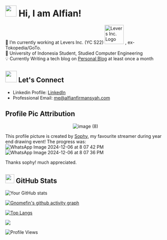# <img src="https://raw.githubusercontent.com/MartinHeinz/MartinHeinz/master/wave.gif" width="35px"> Hi, I am Alfian!

🔭 I’m currently working at Levers Inc. (YC S22) <img src="https://cdn.prod.website-files.com/667582d0a4595ac186003a30/667973cfdb2eb4c5148ed0b7_Logo%20-%20White-p-500.png" alt="Levers Inc. Logo" width="60" /> [](https://cdn.prod.website-files.com/667582d0a4595ac186003a30/667973cfdb2eb4c5148ed0b7_Logo%20-%20White-p-500.png), ex-Tokopedia/GoTo. <br>
🌱 University of Indonesia Student, Studied Computer Engineering <br>
💡 Currently Writing a tech blog on [Personal Blog](https://alfianfirmansyah.com) at least once a month

##  <img src="https://www.pagetraffic.com/blog/wp-content/uploads/2022/09/linkedin-logo-gif.gif" width="36px"> Let's Connect
- Linkedin Profile: [LinkedIn](https://linkedin.com/in/alfian-firmansyah)
- Professional Email: me@alfianfirmansyah.com

## Profile Pic Attribution
<div align="center">
  <img src="https://github.com/user-attachments/assets/56456048-b7c2-4255-83cd-9e66b15a8402" alt="image (8)">
</div>

This profile picture is created by [Sophy](https://bit.ly/3ZlvxQB), my favourite streamer during year end drawing event! The progress was:
<img src="https://github.com/user-attachments/assets/7a27e751-9018-47d2-b541-8e5b104de6b5" alt="WhatsApp Image 2024-12-06 at 8 07 42 PM">
<img src="https://github.com/user-attachments/assets/5ecc2bca-55b9-4d0f-8c0c-9834872305e8" alt="WhatsApp Image 2024-12-06 at 8 07 36 PM">

Thanks sophy! much appreciated.

## <img src="https://cdn.pixabay.com/animation/2023/06/13/15/13/15-13-13-522_512.gif" width="28px"> GitHub Stats
![Your GitHub stats](https://github-readme-streak-stats.herokuapp.com/?user=gnomefin)

[![Gnomefin's github activity graph](https://github-readme-activity-graph.vercel.app/graph?username=gnomefin&theme=github)](https://github.com/gnomefin/github-readme-activity-graph)

[![Top Langs](https://github-readme-stats.vercel.app/api/top-langs/?username=gnomefin&layout=compact&hide=html&langs_count=10)](https://github.com/gnomefin)

![](https://github-profile-trophy.vercel.app/?username=gnomefin&theme=radical&no-frame=false&no-bg=true&margin-w=4)

![Profile Views](https://komarev.com/ghpvc/?username=gnomefin)

